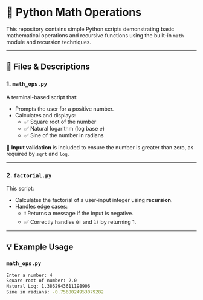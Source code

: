 # 🧮 Python Math Operations

This repository contains simple Python scripts demonstrating basic mathematical operations and recursive functions using the built-in `math` module and recursion techniques.

---

## 📄 Files & Descriptions

### 1. `math_ops.py`
A terminal-based script that:
- Prompts the user for a positive number.
- Calculates and displays:
  - ✅ Square root of the number
  - ✅ Natural logarithm (log base _e_)
  - ✅ Sine of the number in radians

🔐 **Input validation** is included to ensure the number is greater than zero, as required by `sqrt` and `log`.

---

### 2. `factorial.py`
This script:
- Calculates the factorial of a user-input integer using **recursion**.
- Handles edge cases:
  - ❗ Returns a message if the input is negative.
  - ✅ Correctly handles `0!` and `1!` by returning 1.

---

## 💡 Example Usage

### `math_ops.py`
```bash
Enter a number: 4
Square root of number: 2.0
Natural Log: 1.3862943611198906
Sine in radians: -0.7568024953079282

